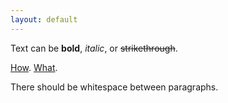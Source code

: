 ```yaml
---
layout: default
---
```


Text can be **bold**, _italic_, or ~~strikethrough~~.

[How](how).
[What](what).

There should be whitespace between paragraphs.